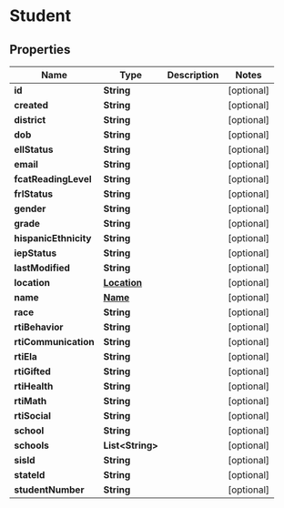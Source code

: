 
# Student

## Properties
Name | Type | Description | Notes
------------ | ------------- | ------------- | -------------
**id** | **String** |  |  [optional]
**created** | **String** |  |  [optional]
**district** | **String** |  |  [optional]
**dob** | **String** |  |  [optional]
**ellStatus** | **String** |  |  [optional]
**email** | **String** |  |  [optional]
**fcatReadingLevel** | **String** |  |  [optional]
**frlStatus** | **String** |  |  [optional]
**gender** | **String** |  |  [optional]
**grade** | **String** |  |  [optional]
**hispanicEthnicity** | **String** |  |  [optional]
**iepStatus** | **String** |  |  [optional]
**lastModified** | **String** |  |  [optional]
**location** | [**Location**](Location.md) |  |  [optional]
**name** | [**Name**](Name.md) |  |  [optional]
**race** | **String** |  |  [optional]
**rtiBehavior** | **String** |  |  [optional]
**rtiCommunication** | **String** |  |  [optional]
**rtiEla** | **String** |  |  [optional]
**rtiGifted** | **String** |  |  [optional]
**rtiHealth** | **String** |  |  [optional]
**rtiMath** | **String** |  |  [optional]
**rtiSocial** | **String** |  |  [optional]
**school** | **String** |  |  [optional]
**schools** | **List&lt;String&gt;** |  |  [optional]
**sisId** | **String** |  |  [optional]
**stateId** | **String** |  |  [optional]
**studentNumber** | **String** |  |  [optional]



